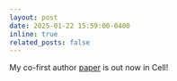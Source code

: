 ```yaml
---
layout: post
date: 2025-01-22 15:59:00-0400
inline: true
related_posts: false
---
```


My co-first author [paper](https://www.cell.com/cell/fulltext/S0092-8674(24)01430-2) is out now in Cell!
